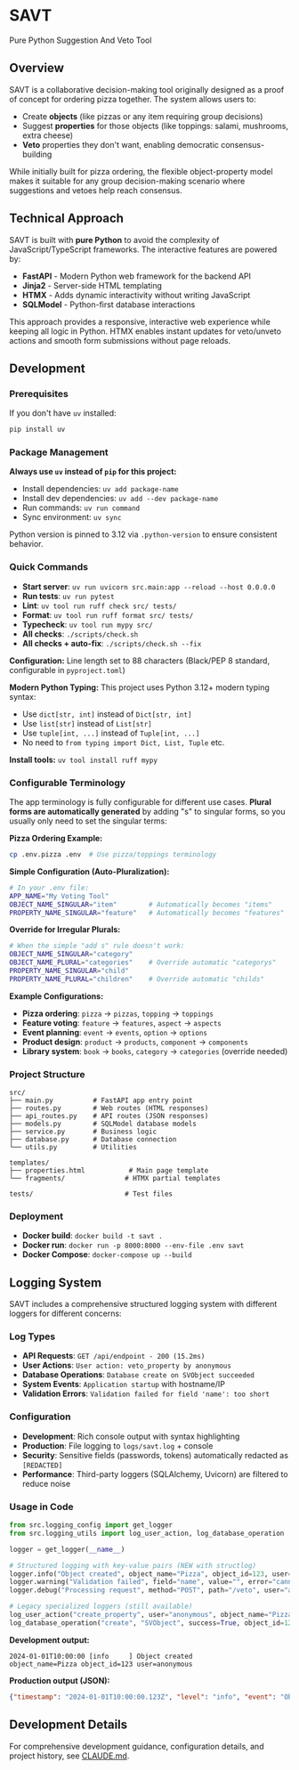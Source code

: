 # SAVT

Pure Python Suggestion And Veto Tool

## Overview

SAVT is a collaborative decision-making tool originally designed as a proof of concept for ordering pizza together. The system allows users to:

- Create **objects** (like pizzas or any item requiring group decisions)
- Suggest **properties** for those objects (like toppings: salami, mushrooms, extra cheese)
- **Veto** properties they don't want, enabling democratic consensus-building

While initially built for pizza ordering, the flexible object-property model makes it suitable for any group decision-making scenario where suggestions and vetoes help reach consensus.

## Technical Approach

SAVT is built with **pure Python** to avoid the complexity of JavaScript/TypeScript frameworks. The interactive features are powered by:

- **FastAPI** - Modern Python web framework for the backend API
- **Jinja2** - Server-side HTML templating
- **HTMX** - Adds dynamic interactivity without writing JavaScript
- **SQLModel** - Python-first database interactions

This approach provides a responsive, interactive web experience while keeping all logic in Python. HTMX enables instant updates for veto/unveto actions and smooth form submissions without page reloads.

## Development

### Prerequisites

If you don't have `uv` installed:
```bash
pip install uv
```

### Package Management

**Always use `uv` instead of `pip` for this project:**
- Install dependencies: `uv add package-name`
- Install dev dependencies: `uv add --dev package-name`  
- Run commands: `uv run command`
- Sync environment: `uv sync`

Python version is pinned to 3.12 via `.python-version` to ensure consistent behavior.

### Quick Commands

- **Start server**: `uv run uvicorn src.main:app --reload --host 0.0.0.0`
- **Run tests**: `uv run pytest`
- **Lint**: `uv tool run ruff check src/ tests/`
- **Format**: `uv tool run ruff format src/ tests/`
- **Typecheck**: `uv tool run mypy src/`
- **All checks**: `./scripts/check.sh`
- **All checks + auto-fix**: `./scripts/check.sh --fix`

**Configuration:** Line length set to 88 characters (Black/PEP 8 standard, configurable in `pyproject.toml`)

**Modern Python Typing:** This project uses Python 3.12+ modern typing syntax:
- Use `dict[str, int]` instead of `Dict[str, int]`
- Use `list[str]` instead of `List[str]`
- Use `tuple[int, ...]` instead of `Tuple[int, ...]`
- No need to `from typing import Dict, List, Tuple` etc.

**Install tools:** `uv tool install ruff mypy`

### Configurable Terminology

The app terminology is fully configurable for different use cases. **Plural forms are automatically generated** by adding "s" to singular forms, so you usually only need to set the singular terms:

**Pizza Ordering Example:**
```bash
cp .env.pizza .env  # Use pizza/toppings terminology
```

**Simple Configuration (Auto-Pluralization):**
```bash
# In your .env file:
APP_NAME="My Voting Tool"
OBJECT_NAME_SINGULAR="item"        # Automatically becomes "items"
PROPERTY_NAME_SINGULAR="feature"   # Automatically becomes "features"
```

**Override for Irregular Plurals:**
```bash
# When the simple "add s" rule doesn't work:
OBJECT_NAME_SINGULAR="category"
OBJECT_NAME_PLURAL="categories"    # Override automatic "categorys"
PROPERTY_NAME_SINGULAR="child"
PROPERTY_NAME_PLURAL="children"    # Override automatic "childs"
```

**Example Configurations:**
- **Pizza ordering**: `pizza` → `pizzas`, `topping` → `toppings`
- **Feature voting**: `feature` → `features`, `aspect` → `aspects` 
- **Event planning**: `event` → `events`, `option` → `options`
- **Product design**: `product` → `products`, `component` → `components`
- **Library system**: `book` → `books`, `category` → `categories` (override needed)

### Project Structure

```
src/
├── main.py          # FastAPI app entry point
├── routes.py        # Web routes (HTML responses)
├── api_routes.py    # API routes (JSON responses)
├── models.py        # SQLModel database models
├── service.py       # Business logic
├── database.py      # Database connection
└── utils.py         # Utilities

templates/
├── properties.html           # Main page template
└── fragments/               # HTMX partial templates

tests/                       # Test files
```

### Deployment

- **Docker build**: `docker build -t savt .`
- **Docker run**: `docker run -p 8000:8000 --env-file .env savt`
- **Docker Compose**: `docker-compose up --build`

## Logging System

SAVT includes a comprehensive structured logging system with different loggers for different concerns:

### Log Types

- **API Requests**: `GET /api/endpoint - 200 (15.2ms)` 
- **User Actions**: `User action: veto_property by anonymous`
- **Database Operations**: `Database create on SVObject succeeded`
- **System Events**: `Application startup` with hostname/IP
- **Validation Errors**: `Validation failed for field 'name': too short`

### Configuration

- **Development**: Rich console output with syntax highlighting
- **Production**: File logging to `logs/savt.log` + console
- **Security**: Sensitive fields (passwords, tokens) automatically redacted as `[REDACTED]`
- **Performance**: Third-party loggers (SQLAlchemy, Uvicorn) are filtered to reduce noise

### Usage in Code

```python
from src.logging_config import get_logger
from src.logging_utils import log_user_action, log_database_operation

logger = get_logger(__name__)

# Structured logging with key-value pairs (NEW with structlog)
logger.info("Object created", object_name="Pizza", object_id=123, user="anonymous")
logger.warning("Validation failed", field="name", value="", error="cannot be empty")
logger.debug("Processing request", method="POST", path="/veto", user="anonymous")

# Legacy specialized loggers (still available)
log_user_action("create_property", user="anonymous", object_name="Pizza") 
log_database_operation("create", "SVObject", success=True, object_id=123)
```

**Development output:**
```
2024-01-01T10:00:00 [info     ] Object created                 object_name=Pizza object_id=123 user=anonymous
```

**Production output (JSON):**
```json
{"timestamp": "2024-01-01T10:00:00.123Z", "level": "info", "event": "Object created", "object_name": "Pizza", "object_id": 123, "user": "anonymous", "logger": "src.routes"}
```

## Development Details

For comprehensive development guidance, configuration details, and project history, see [CLAUDE.md](./CLAUDE.md).
